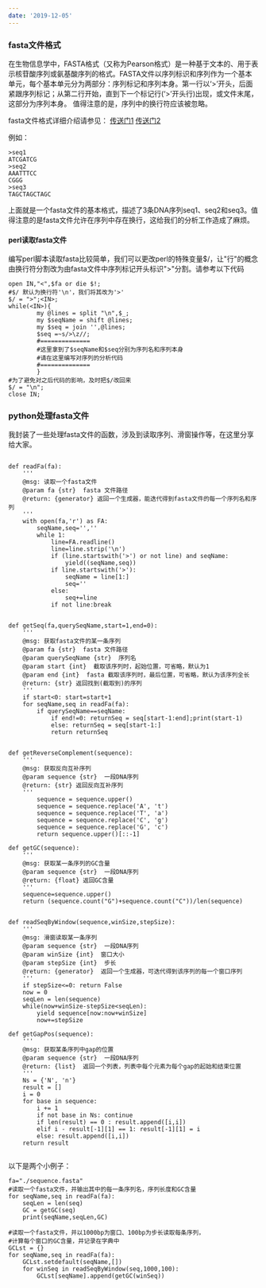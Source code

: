 ```yaml
---
date: '2019-12-05'
---
```


### fasta文件格式
在生物信息学中，FASTA格式（又称为Pearson格式）是一种基于文本的、用于表示核苷酸序列或氨基酸序列的格式。FASTA文件以序列标识和序列作为一个基本单元，每个基本单元分为两部分：序列标记和序列本身。第一行以‘>’开头，后面紧跟序列标记；从第二行开始，直到下一个标记行(‘>’开头行)出现，或文件末尾，这部分为序列本身。 值得注意的是，序列中的换行符应该被忽略。

fasta文件格式详细介绍请参见： [传送门1](https://www.jianshu.com/p/cd232d34c408) [传送门2](https://baike.baidu.com/item/fasta%E6%A0%BC%E5%BC%8F/1168511?fr=aladdin)

例如：

```
>seq1
ATCGATCG
>seq2
AAATTTCC
CGGG
>seq3
TAGCTAGCTAGC
```
上面就是一个fasta文件的基本格式，描述了3条DNA序列seq1、seq2和seq3。值得注意的是fasta文件允许在序列中存在换行，这给我们的分析工作造成了麻烦。
#### perl读取fasta文件
编写perl脚本读取fasta比较简单，我们可以更改perl的特殊变量$/，让"行"的概念由换行符分割改为由fasta文件中序列标记开头标识">"分割。请参考以下代码

```
open IN,"<",$fa or die $!;
#$/ 默认为换行符'\n'，我们将其改为'>'
$/ = ">";<IN>;
while(<IN>){
        my @lines = split "\n",$_;
        my $seqName = shift @lines;
        my $seq = join '',@lines;
        $seq =~s/>\z//;
        #==============
        #这里拿到了$seqName和$seq分别为序列名和序列本身
        #请在这里编写对序列的分析代码
        #==============
        }
#为了避免对之后代码的影响，及时把$/改回来
$/ = "\n";
close IN;        
```
### python处理fasta文件
我封装了一些处理fasta文件的函数，涉及到读取序列、滑窗操作等，在这里分享给大家。

```

def readFa(fa):
    '''
    @msg: 读取一个fasta文件
    @param fa {str}  fasta 文件路径
    @return: {generator} 返回一个生成器，能迭代得到fasta文件的每一个序列名和序列
    '''
    with open(fa,'r') as FA:
        seqName,seq='',''
        while 1:
            line=FA.readline()
            line=line.strip('\n')
            if (line.startswith('>') or not line) and seqName:
                yield((seqName,seq))
            if line.startswith('>'):
                seqName = line[1:]
                seq=''
            else:
                seq+=line
            if not line:break


def getSeq(fa,querySeqName,start=1,end=0):
    '''
    @msg: 获取fasta文件的某一条序列
    @param fa {str}  fasta 文件路径
    @param querySeqName {str}  序列名
    @param start {int}  截取该序列时，起始位置，可省略，默认为1
    @param end {int}  fasta 截取该序列时，最后位置，可省略，默认为该序列全长
    @return: {str} 返回找到(截取到)的序列
    '''
    if start<0: start=start+1
    for seqName,seq in readFa(fa):
        if querySeqName==seqName:
            if end!=0: returnSeq = seq[start-1:end];print(start-1)
            else: returnSeq = seq[start-1:]
            return returnSeq


def getReverseComplement(sequence):
    '''
    @msg: 获取反向互补序列
    @param sequence {str}  一段DNA序列
    @return: {str} 返回反向互补序列
    '''
        sequence = sequence.upper()
        sequence = sequence.replace('A', 't')
        sequence = sequence.replace('T', 'a')
        sequence = sequence.replace('C', 'g')
        sequence = sequence.replace('G', 'c')
        return sequence.upper()[::-1]

def getGC(sequence):
    '''
    @msg: 获取某一条序列的GC含量
    @param sequence {str}  一段DNA序列
    @return: {float} 返回GC含量
    '''
    sequence=sequence.upper()
    return (sequence.count("G")+sequence.count("C"))/len(sequence)


def readSeqByWindow(sequence,winSize,stepSize):
    '''
    @msg: 滑窗读取某一条序列
    @param sequence {str}  一段DNA序列
    @param winSize {int}  窗口大小
    @param stepSize {int}  步长
    @return: {generator}  返回一个生成器，可迭代得到该序列的每一个窗口序列
    '''
    if stepSize<=0: return False
    now = 0
    seqLen = len(sequence)
    while(now+winSize-stepSize<seqLen):
        yield sequence[now:now+winSize]
        now+=stepSize

def getGapPos(sequence):
    '''
    @msg: 获取某条序列中gap的位置
    @param sequence {str}  一段DNA序列
    @return: {list}  返回一个列表，列表中每个元素为每个gap的起始和结束位置
    '''
    Ns = {'N', 'n'}
    result = []
    i = 0
    for base in sequence:
        i += 1
        if not base in Ns: continue
        if len(result) == 0 : result.append([i,i])
        elif i - result[-1][1] == 1: result[-1][1] = i
        else: result.append([i,i])
    return result


```

以下是两个小例子：

```
fa="./sequence.fasta"
#读取一个fasta文件，并输出其中的每一条序列名，序列长度和GC含量
for seqName,seq in readFa(fa):
    seqLen = len(seq)
    GC = getGC(seq)
    print(seqName,seqLen,GC)

#读取一个fasta文件，并以1000bp为窗口、100bp为步长读取每条序列，
#计算每个窗口的GC含量，并记录在字典中
GCLst = {}
for seqName,seq in readFa(fa):
    GCLst.setdefault(seqName,[])
    for winSeq in readSeqByWindow(seq,1000,100):
        GCLst[seqName].append(getGC(winSeq))

```
